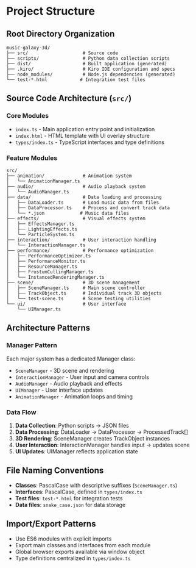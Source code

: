 # Project Structure

## Root Directory Organization

```
music-galaxy-3d/
├── src/                    # Source code
├── scripts/                # Python data collection scripts
├── dist/                   # Built application (generated)
├── .kiro/                  # Kiro IDE configuration and specs
├── node_modules/           # Node.js dependencies (generated)
└── test-*.html            # Integration test files
```

## Source Code Architecture (`src/`)

### Core Modules
- `index.ts` - Main application entry point and initialization
- `index.html` - HTML template with UI overlay structure
- `types/index.ts` - TypeScript interfaces and type definitions

### Feature Modules
```
src/
├── animation/              # Animation system
│   └── AnimationManager.ts
├── audio/                  # Audio playback system
│   └── AudioManager.ts
├── data/                   # Data loading and processing
│   ├── DataLoader.ts       # Load music data from files
│   ├── DataProcessor.ts    # Process and convert track data
│   └── *.json             # Music data files
├── effects/                # Visual effects system
│   ├── EffectsManager.ts
│   ├── LightingEffects.ts
│   └── ParticleSystem.ts
├── interaction/            # User interaction handling
│   └── InteractionManager.ts
├── performance/            # Performance optimization
│   ├── PerformanceOptimizer.ts
│   ├── PerformanceMonitor.ts
│   ├── ResourceManager.ts
│   ├── FrustumCullingManager.ts
│   └── InstancedRenderingManager.ts
├── scene/                  # 3D scene management
│   ├── SceneManager.ts     # Main scene controller
│   ├── TrackObject.ts      # Individual track 3D objects
│   └── test-scene.ts       # Scene testing utilities
└── ui/                     # User interface
    └── UIManager.ts
```

## Architecture Patterns

### Manager Pattern
Each major system has a dedicated Manager class:
- `SceneManager` - 3D scene and rendering
- `InteractionManager` - User input and camera controls
- `AudioManager` - Audio playback and effects
- `UIManager` - User interface updates
- `AnimationManager` - Animation loops and timing

### Data Flow
1. **Data Collection**: Python scripts → JSON files
2. **Data Processing**: DataLoader → DataProcessor → ProcessedTrack[]
3. **3D Rendering**: SceneManager creates TrackObject instances
4. **User Interaction**: InteractionManager handles input → updates scene
5. **UI Updates**: UIManager reflects application state

## File Naming Conventions

- **Classes**: PascalCase with descriptive suffixes (`SceneManager.ts`)
- **Interfaces**: PascalCase, defined in `types/index.ts`
- **Test files**: `test-*.html` for integration tests
- **Data files**: `snake_case.json` for data storage

## Import/Export Patterns

- Use ES6 modules with explicit imports
- Export main classes and interfaces from each module
- Global browser exports available via window object
- Type definitions centralized in `types/index.ts`